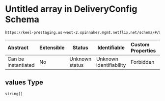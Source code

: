# Untitled array in DeliveryConfig Schema

```txt
https://keel-prestaging.us-west-2.spinnaker.mgmt.netflix.net/schema/#/$defs/Condition/properties/values
```




| Abstract            | Extensible | Status         | Identifiable            | Custom Properties | Additional Properties | Access Restrictions | Defined In                                                    |
| :------------------ | ---------- | -------------- | ----------------------- | :---------------- | --------------------- | ------------------- | ------------------------------------------------------------- |
| Can be instantiated | No         | Unknown status | Unknown identifiability | Forbidden         | Allowed               | none                | [keel.schema.json\*](keel.schema.json "open original schema") |

## values Type

`string[]`
